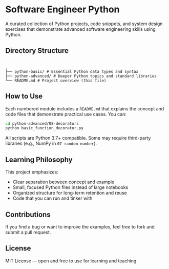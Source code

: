 # Software Engineer Python

A curated collection of Python projects, code snippets, and system design exercises that demonstrate advanced software engineering skills using Python.

## Directory Structure

```

.
├── python-basic/ # Essential Python data types and syntax
├── python-advanced/ # Deeper Python topics and standard libraries
└── README.md # Project overview (this file)

```

## How to Use

Each numbered module includes a `README.md` that explains the concept and code files that demonstrate practical use cases. You can:

```bash
cd python-advanced/08-decorators
python basic_function_decorator.py
```

All scripts are Python 3.7+ compatible. Some may require third-party libraries (e.g., NumPy in `07-random-number`).

## Learning Philosophy

This project emphasizes:

- Clear separation between concept and example
- Small, focused Python files instead of large notebooks
- Organized structure for long-term retention and reuse
- Code that you can run and tinker with

## Contributions

If you find a bug or want to improve the examples, feel free to fork and submit a pull request.

## License

MIT License — open and free to use for learning and teaching.
